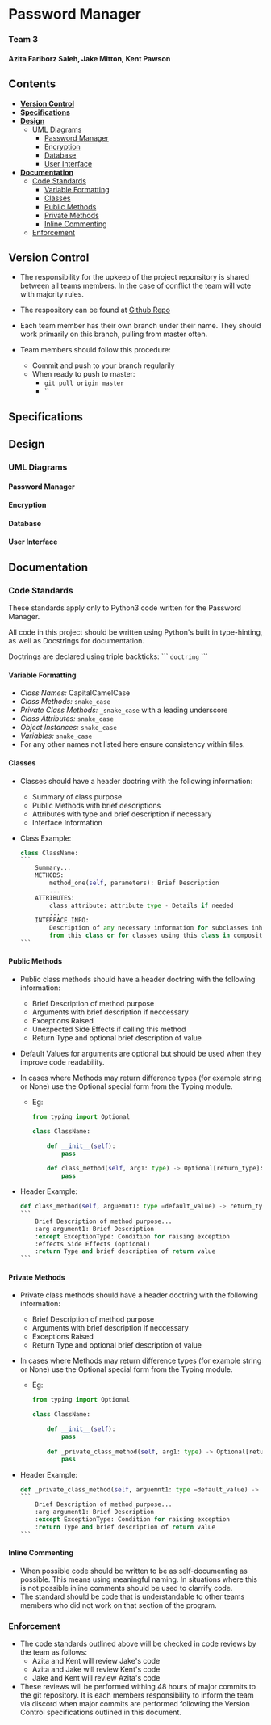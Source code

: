 # Password Manager
### Team 3
#### Azita Fariborz Saleh, Jake Mitton, Kent Pawson

## Contents
- __[Version Control](#version-control)__
- __[Specifications](#specifications-1)__
- __[Design](#design-1)__
	- [UML Diagrams](#uml-diagrams-1)
		- [Password Manager](#password-manager-1)
		- [Encryption](#encryption)
		- [Database](#database)
		- [User Interface](#user-interface)
- __[Documentation](#documentation-1)__
	- [Code Standards](#code-standards)
		- [Variable Formatting](#variable-formatting)
		- [Classes](#classes)
		- [Public Methods](#public-methods)
		- [Private Methods](#private-methods)
		- [Inline Commenting](#inline-commenting)
	- [Enforcement](#enforcement)
		

## Version Control
- The responsibility for the upkeep of the project reponsitory is shared between all teams members. In the case of conflict the team will vote with majority rules. 

- The respository can be found at [Github Repo](#https://github.com/kp4ws/password-manager)

- Each team member has their own branch under their name. They should work primarily on this branch, pulling from master often.

- Team members should follow this procedure:
	- Commit and push to your branch regularily
	- When ready to push to master:
		- `git pull origin master`
		- ``

## Specifications

## Design
### UML Diagrams
#### Password Manager

#### Encryption

#### Database

#### User Interface

## Documentation
### Code Standards
These standards apply only to Python3 code written for the Password Manager.

All code in this project should be written using Python's built in type-hinting, as well as Docstrings for documentation.

Doctrings are declared using triple backticks: \``` `doctring` \```

#### Variable Formatting
- _Class Names:_ CapitalCamelCase
- _Class Methods:_ `snake_case`
- _Private Class Methods:_ `_snake_case` with a leading underscore
- _Class Attributes:_ `snake_case`
- _Object Instances:_ `snake_case`
- _Variables:_ `snake_case`
- For any other names not listed here ensure consistency within files.

#### Classes
- Classes should have a header doctring with the following information:
	- Summary of class purpose
	- Public Methods with brief descriptions
	- Attributes with type and brief description if necessary
	- Interface Information

- Class Example:
	~~~Python
	class ClassName:
	```
		Summary...
		METHODS:
			method_one(self, parameters): Brief Description
			...
		ATTRIBUTES:
			class_attribute: attribute type - Details if needed
			...
		INTERFACE INFO:
			Description of any necessary information for subclasses inheriting
			from this class or for classes using this class in composition.
	```
	~~~

#### Public Methods
- Public class methods should have a header doctring with the following information:
	- Brief Description of method purpose
	- Arguments with brief description if neccessary
	- Exceptions Raised
	- Unexpected Side Effects if calling this method
	- Return Type and optional brief description of value

- Default Values for arguments are optional but should be used when they improve code readability.
- In cases where Methods may return difference types (for example string or None) use the Optional special form from the Typing module.
	- Eg:
		~~~Python
		from typing import Optional

		class ClassName:

			def __init__(self):
				pass
			
			def class_method(self, arg1: type) -> Optional[return_type]:
				pass
		~~~

- Header Example:
	~~~Python
	def class_method(self, arguemnt1: type =default_value) -> return_type:
	```
		Brief Description of method purpose...
		:arg argument1: Brief Description
		:except ExceptionType: Condition for raising exception
		:effects Side Effects (optional)
		:return Type and brief description of return value
	```
	~~~

#### Private Methods
- Private class methods should have a header doctring with the following information:
	- Brief Description of method purpose
	- Arguments with brief description if neccessary
	- Exceptions Raised
	- Return Type and optional brief description of value

- In cases where Methods may return difference types (for example string or None) use the Optional special form from the Typing module.
	- Eg:
		~~~Python
		from typing import Optional

		class ClassName:

			def __init__(self):
				pass
			
			def _private_class_method(self, arg1: type) -> Optional[return_type]:
				pass
		~~~

- Header Example:
	~~~Python
	def _private_class_method(self, arguemnt1: type =default_value) -> return_type:
	```
		Brief Description of method purpose...
		:arg argument1: Brief Description
		:except ExceptionType: Condition for raising exception
		:return Type and brief description of return value
	```
	~~~
#### Inline Commenting
- When possible code should be written to be as self-documenting as possible. This means using meaningful naming. In situations where this is not possible inline comments should be used to clarrify code. 
- The standard should be code that is understandable to other teams members who did not work on that section of the program.

### Enforcement
- The code standards outlined above will be checked in code reviews by the team as follows:
	- Azita and Kent will review Jake's code
	- Azita and Jake will review Kent's code
	- Jake and Kent will review Azita's code
- These reviews will be performed withing 48 hours of major commits to the git repository. It is each members responsibility to inform the team via discord when major commits are performed following the Version Control specifications outlined in this document.